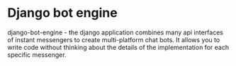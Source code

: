 # Django bot engine

django-bot-engine - the django application combines many api interfaces
of instant messengers to create multi-platform chat bots.
It allows you to write code without thinking about the details
of the implementation for each specific messenger.

